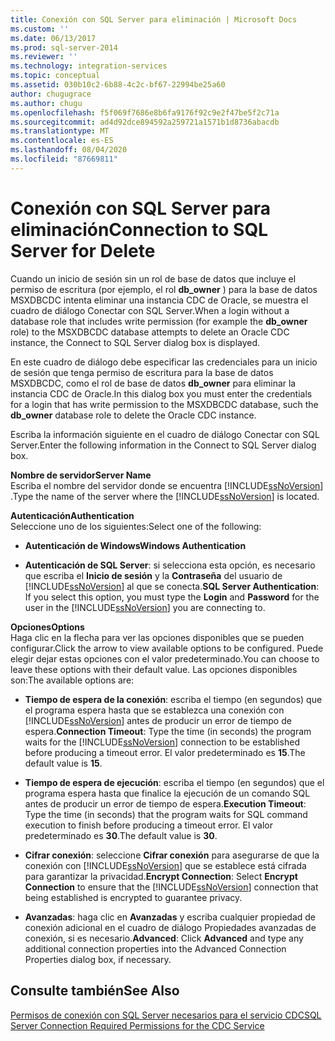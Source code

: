 ```yaml
---
title: Conexión con SQL Server para eliminación | Microsoft Docs
ms.custom: ''
ms.date: 06/13/2017
ms.prod: sql-server-2014
ms.reviewer: ''
ms.technology: integration-services
ms.topic: conceptual
ms.assetid: 030b10c2-6b88-4c2c-bf67-22994be25a60
author: chugugrace
ms.author: chugu
ms.openlocfilehash: f5f069f7686e8b6fa9176f92c9e2f47be5f2c71a
ms.sourcegitcommit: ad4d92dce894592a259721a1571b1d8736abacdb
ms.translationtype: MT
ms.contentlocale: es-ES
ms.lasthandoff: 08/04/2020
ms.locfileid: "87669811"
---
```

# <a name="connection-to-sql-server-for-delete"></a><span data-ttu-id="93207-102">Conexión con SQL Server para eliminación</span><span class="sxs-lookup"><span data-stu-id="93207-102">Connection to SQL Server for Delete</span></span>
  <span data-ttu-id="93207-103">Cuando un inicio de sesión sin un rol de base de datos que incluye el permiso de escritura (por ejemplo, el rol **db_owner** ) para la base de datos MSXDBCDC intenta eliminar una instancia CDC de Oracle, se muestra el cuadro de diálogo Conectar con SQL Server.</span><span class="sxs-lookup"><span data-stu-id="93207-103">When a login without a database role that includes write permission (for example the **db_owner** role) to the MSXDBCDC database attempts to delete an Oracle CDC instance, the Connect to SQL Server dialog box is displayed.</span></span>  
  
 <span data-ttu-id="93207-104">En este cuadro de diálogo debe especificar las credenciales para un inicio de sesión que tenga permiso de escritura para la base de datos MSXDBCDC, como el rol de base de datos **db_owner** para eliminar la instancia CDC de Oracle.</span><span class="sxs-lookup"><span data-stu-id="93207-104">In this dialog box you must enter the credentials for a login that has write permission to the MSXDBCDC database, such the **db_owner** database role to delete the Oracle CDC instance.</span></span>  
  
 <span data-ttu-id="93207-105">Escriba la información siguiente en el cuadro de diálogo Conectar con SQL Server.</span><span class="sxs-lookup"><span data-stu-id="93207-105">Enter the following information in the Connect to SQL Server dialog box.</span></span>  
  
 <span data-ttu-id="93207-106">**Nombre de servidor**</span><span class="sxs-lookup"><span data-stu-id="93207-106">**Server Name**</span></span>  
 <span data-ttu-id="93207-107">Escriba el nombre del servidor donde se encuentra [!INCLUDE[ssNoVersion](../../includes/ssnoversion-md.md)] .</span><span class="sxs-lookup"><span data-stu-id="93207-107">Type the name of the server where the [!INCLUDE[ssNoVersion](../../includes/ssnoversion-md.md)] is located.</span></span>  
  
 <span data-ttu-id="93207-108">**Autenticación**</span><span class="sxs-lookup"><span data-stu-id="93207-108">**Authentication**</span></span>  
 <span data-ttu-id="93207-109">Seleccione uno de los siguientes:</span><span class="sxs-lookup"><span data-stu-id="93207-109">Select one of the following:</span></span>  
  
-   <span data-ttu-id="93207-110">**Autenticación de Windows**</span><span class="sxs-lookup"><span data-stu-id="93207-110">**Windows Authentication**</span></span>  
  
-   <span data-ttu-id="93207-111">**Autenticación de SQL Server**: si selecciona esta opción, es necesario que escriba el **Inicio de sesión** y la **Contraseña** del usuario de [!INCLUDE[ssNoVersion](../../includes/ssnoversion-md.md)] al que se conecta.</span><span class="sxs-lookup"><span data-stu-id="93207-111">**SQL Server Authentication**: If you select this option, you must type the **Login** and **Password** for the user in the [!INCLUDE[ssNoVersion](../../includes/ssnoversion-md.md)] you are connecting to.</span></span>  
  
 <span data-ttu-id="93207-112">**Opciones**</span><span class="sxs-lookup"><span data-stu-id="93207-112">**Options**</span></span>  
 <span data-ttu-id="93207-113">Haga clic en la flecha para ver las opciones disponibles que se pueden configurar.</span><span class="sxs-lookup"><span data-stu-id="93207-113">Click the arrow to view available options to be configured.</span></span> <span data-ttu-id="93207-114">Puede elegir dejar estas opciones con el valor predeterminado.</span><span class="sxs-lookup"><span data-stu-id="93207-114">You can choose to leave these options with their default value.</span></span> <span data-ttu-id="93207-115">Las opciones disponibles son:</span><span class="sxs-lookup"><span data-stu-id="93207-115">The available options are:</span></span>  
  
-   <span data-ttu-id="93207-116">**Tiempo de espera de la conexión**: escriba el tiempo (en segundos) que el programa espera hasta que se establezca una conexión con [!INCLUDE[ssNoVersion](../../includes/ssnoversion-md.md)] antes de producir un error de tiempo de espera.</span><span class="sxs-lookup"><span data-stu-id="93207-116">**Connection Timeout**: Type the time (in seconds) the program waits for the [!INCLUDE[ssNoVersion](../../includes/ssnoversion-md.md)] connection to be established before producing a timeout error.</span></span> <span data-ttu-id="93207-117">El valor predeterminado es **15**.</span><span class="sxs-lookup"><span data-stu-id="93207-117">The default value is **15**.</span></span>  
  
-   <span data-ttu-id="93207-118">**Tiempo de espera de ejecución**: escriba el tiempo (en segundos) que el programa espera hasta que finalice la ejecución de un comando SQL antes de producir un error de tiempo de espera.</span><span class="sxs-lookup"><span data-stu-id="93207-118">**Execution Timeout**: Type the time (in seconds) that the program waits for SQL command execution to finish before producing a timeout error.</span></span> <span data-ttu-id="93207-119">El valor predeterminado es **30**.</span><span class="sxs-lookup"><span data-stu-id="93207-119">The default value is **30**.</span></span>  
  
-   <span data-ttu-id="93207-120">**Cifrar conexión**: seleccione **Cifrar conexión** para asegurarse de que la conexión con [!INCLUDE[ssNoVersion](../../includes/ssnoversion-md.md)] que se establece está cifrada para garantizar la privacidad.</span><span class="sxs-lookup"><span data-stu-id="93207-120">**Encrypt Connection**: Select **Encrypt Connection** to ensure that the [!INCLUDE[ssNoVersion](../../includes/ssnoversion-md.md)] connection that being established is encrypted to guarantee privacy.</span></span>  
  
-   <span data-ttu-id="93207-121">**Avanzadas**: haga clic en **Avanzadas** y escriba cualquier propiedad de conexión adicional en el cuadro de diálogo Propiedades avanzadas de conexión, si es necesario.</span><span class="sxs-lookup"><span data-stu-id="93207-121">**Advanced**: Click **Advanced** and type any additional connection properties into the Advanced Connection Properties dialog box, if necessary.</span></span>  
  
## <a name="see-also"></a><span data-ttu-id="93207-122">Consulte también</span><span class="sxs-lookup"><span data-stu-id="93207-122">See Also</span></span>  
 [<span data-ttu-id="93207-123">Permisos de conexión con SQL Server necesarios para el servicio CDC</span><span class="sxs-lookup"><span data-stu-id="93207-123">SQL Server Connection Required Permissions for the CDC Service</span></span>](sql-server-connection-required-permissions-for-the-cdc-service.md)  
  
  
